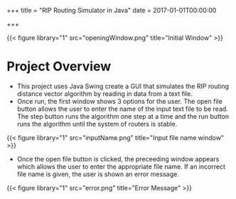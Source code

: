 +++
title = "RIP Routing Simulator in Java"
date = 2017-01-01T00:00:00

+++

{{< figure library="1" src="openingWindow.png" title="Initial Window" >}}

# Project Overview
  * This project uses Java Swing create a GUI that simulates the RIP routing distance vector algorithm by reading in data from a text file.
  * Once run, the first window shows 3 options for the user. The open file button allows the user to enter the name of the input text file to be read. The step button runs the algorithm one step at a time and the run button runs the algorithm until the system of routers is stable.

{{< figure library="1" src="inputName.png" title="Input file name window" >}}

  * Once the open file button is clicked, the preceeding window appears which allows the user to enter the appropriate file name. If an incorrect file name is given, the user is shown an error message.
  
{{< figure library="1" src="error.png" title="Error Message" >}}
  
